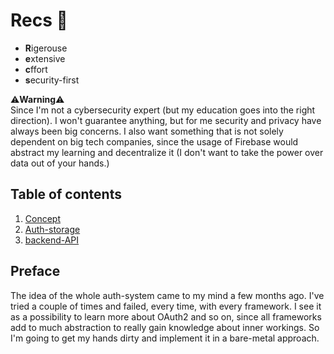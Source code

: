 # Recs 🦖
- **R**igerouse
- **e**xtensive
- **c**ffort
- **s**ecurity-first

⚠️**Warning**⚠️  
Since I'm not a cybersecurity expert (but my education goes into the right direction). I won't guarantee anything, but for me security and privacy have always been big concerns. I also want something that is not solely dependent on big tech companies, since the usage of Firebase would abstract my learning and decentralize it (I don't want to take the power over data out of your hands.)

## Table of contents
1. [Concept](concept.md)
2. [Auth-storage](auth-storage.md)
3. [backend-API]()

## Preface
The idea of the whole auth-system came to my mind a few months ago. I've tried a couple of times and failed, every time, with every framework.
I see it as a possibility to learn more about OAuth2 and so on, since all frameworks add to much abstraction to really gain knowledge about inner workings. So I'm going to get my hands dirty and implement it in a bare-metal approach. 